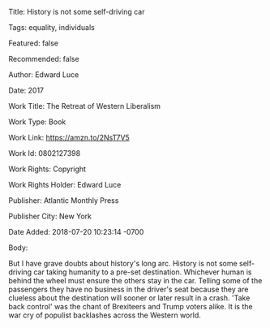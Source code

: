 Title:  History is not some self-driving car

Tags:   equality, individuals

Featured: false

Recommended: false

Author: Edward Luce

Date:   2017

Work Title: The Retreat of Western Liberalism

Work Type: Book

Work Link: https://amzn.to/2NsT7V5

Work Id: 0802127398

Work Rights: Copyright

Work Rights Holder: Edward Luce

Publisher: Atlantic Monthly Press

Publisher City: New York

Date Added: 2018-07-20 10:23:14 -0700

Body: 

But I have grave doubts about history's long arc. History is not some self-driving car taking humanity to a pre-set destination. Whichever human is behind the wheel must ensure the others stay in the car. Telling some of the passengers they have no business in the driver's seat because they are clueless about the destination will sooner or later result in a crash. 'Take back control' was the chant of Brexiteers and Trump voters alike. It is the war cry of populist backlashes across the Western world. 

